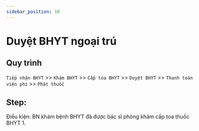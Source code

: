```yaml
---
sidebar_position: 10
---
```


# Duyệt BHYT ngoại trú
## Quy trình
`Tiếp nhận BHYT` >> `Khám BHYT` >> `Cấp toa BHYT` >> `Duyệt BHYT` >> `Thanh toán viện phí` >> `Phát thuốc`

## Step:
Điều kiện: BN khám bệnh BHYT đã được bác sĩ phòng khám cấp toa thuốc BHYT
1. 